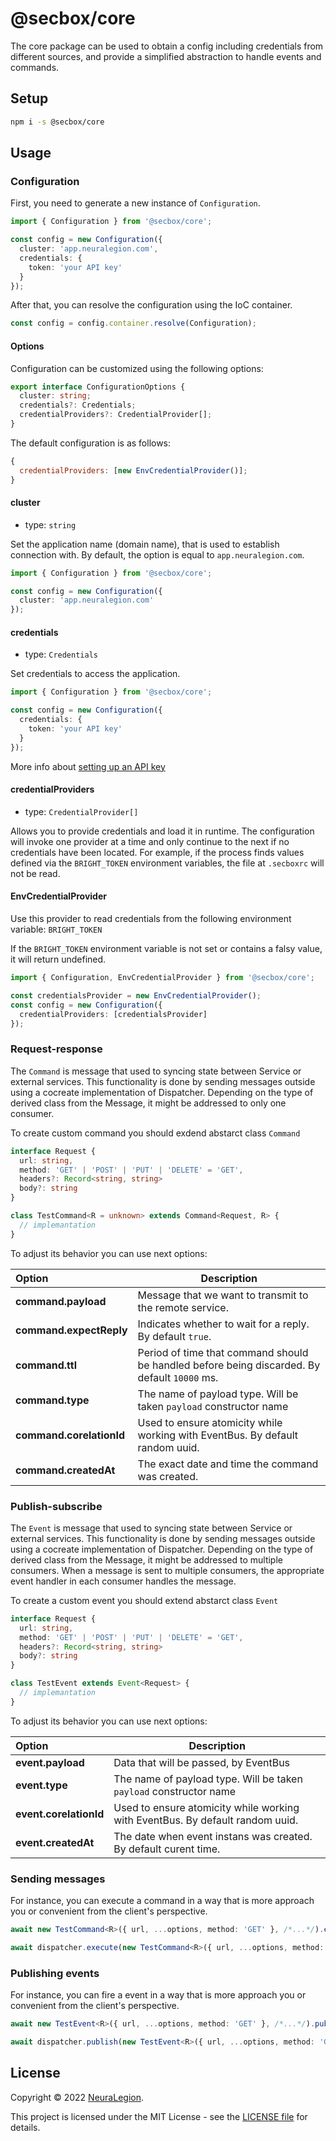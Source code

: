 # @secbox/core

The core package can be used to obtain a config including credentials from different sources, and provide a simplified abstraction to handle events and commands.

## Setup

```bash
npm i -s @secbox/core
```

## Usage

### Configuration

First, you need to generate a new instance of `Configuration`.

```ts
import { Configuration } from '@secbox/core';

const config = new Configuration({
  cluster: 'app.neuralegion.com',
  credentials: {
    token: 'your API key'
  }
});
```

After that, you can resolve the configuration using the IoC container.

```ts
const config = config.container.resolve(Configuration);
```

#### Options

Configuration can be customized using the following options:

```ts
export interface ConfigurationOptions {
  cluster: string;
  credentials?: Credentials;
  credentialProviders?: CredentialProvider[];
}
```

The default configuration is as follows:

```js
{
  credentialProviders: [new EnvCredentialProvider()];
}
```

#### cluster

- type: `string`

Set the application name (domain name), that is used to establish connection with. By default, the option is equal to `app.neuralegion.com`.

```ts
import { Configuration } from '@secbox/core';

const config = new Configuration({
  cluster: 'app.neuralegion.com'
});
```

#### credentials

- type: `Credentials`

Set credentials to access the application.

```ts
import { Configuration } from '@secbox/core';

const config = new Configuration({
  credentials: {
    token: 'your API key'
  }
});
```

More info about [setting up an API key](https://docs.neuralegion.com/docs/manage-your-organization#manage-organization-apicli-authentication-tokens)

#### credentialProviders

- type: `CredentialProvider[]`

Allows you to provide credentials and load it in runtime. The configuration will invoke one provider at a time and only continue to the next if no credentials have been located. For example, if the process finds values defined via the `BRIGHT_TOKEN` environment variables, the file at `.secboxrc` will not be read.

#### EnvCredentialProvider

Use this provider to read credentials from the following environment variable: `BRIGHT_TOKEN`

If the `BRIGHT_TOKEN` environment variable is not set or contains a falsy value, it will return undefined.

```ts
import { Configuration, EnvCredentialProvider } from '@secbox/core';

const credentialsProvider = new EnvCredentialProvider();
const config = new Configuration({
  credentialProviders: [credentialsProvider]
});
```

### Request-response
The `Command` is message that used to syncing state between Service or external services. This functionality is done by sending messages outside using a cocreate implementation of Dispatcher. Depending on the type of derived class from the Message, it might be addressed to only one consumer.

To create custom command you should exdend abstarct class `Command`

```ts
interface Request {
  url: string, 
  method: 'GET' | 'POST' | 'PUT' | 'DELETE' = 'GET',
  headers?: Record<string, string>
  body?: string
}

class TestCommand<R = unknown> extends Command<Request, R> {
  // implemantation
}
```

To adjust its behavior you can use next options:

|          Option          | Description                                                                                                           |
| :----------------------- | --------------------------------------------------------------------------------------------------------------------- |
| **command.payload**      | Message that we want to transmit to the remote service.                                                               |
| **command.expectReply**  | Indicates whether to wait for a reply. By default `true`.                                                             |
| **command.ttl**          | Period of time that command should be handled before being discarded. By default `10000` ms.                          |
| **command.type**         | The name of payload type. Will be taken `payload` constructor name                                                    |
| **command.corelationId** | Used to ensure atomicity while working with EventBus. By default random uuid.                                         |
| **command.createdAt**    | The exact date and time the command was created.                                                                      |


### Publish-subscribe
The `Event` is message that used to syncing state between Service or external services. This functionality is done by sending messages outside using a cocreate implementation of Dispatcher. Depending on the type of derived class from the Message, it might be addressed to multiple consumers. When a message is sent to multiple consumers, the appropriate event handler in each consumer handles the message.
 
To create a custom event you should extend abstarct class `Event`

```ts
interface Request {
  url: string, 
  method: 'GET' | 'POST' | 'PUT' | 'DELETE' = 'GET',
  headers?: Record<string, string>
  body?: string
}

class TestEvent extends Event<Request> {
  // implemantation
}
```

To adjust its behavior you can use next options:

|         Option         | Description                                                                                                         |
| :--------------------- | ------------------------------------------------------------------------------------------------------------------- |
| **event.payload**      | Data that will be passed, by EventBus                                                                               |
| **event.type**         | The name of payload type. Will be taken `payload` constructor name                                                  |
| **event.corelationId** | Used to ensure atomicity while working with EventBus. By default random uuid.                                       |
| **event.createdAt**    | The date when event instans was created. By default curent time.                                                    |

### Sending messages

For instance, you can execute a command in a way that is more approach you or convenient from the client's perspective.

```ts
await new TestCommand<R>({ url, ...options, method: 'GET' }, /*...*/).execute(dispatcher);

await dispatcher.execute(new TestCommand<R>({ url, ...options, method: 'GET' }, /*...*/));
```
### Publishing events

For instance, you can fire a event in a way that is more approach you or convenient from the client's perspective.

```ts
await new TestEvent<R>({ url, ...options, method: 'GET' }, /*...*/).publish(dispatcher);

await dispatcher.publish(new TestEvent<R>({ url, ...options, method: 'GET' }, /*...*/));
```

## License

Copyright © 2022 [NeuraLegion](https://github.com/NeuraLegion).

This project is licensed under the MIT License - see the [LICENSE file](LICENSE) for details.
